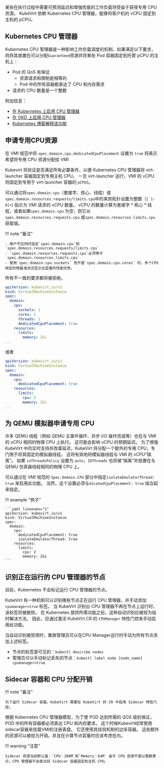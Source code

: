 
某些在执行过程中需要可预测延迟和增强性能的工作负载将受益于获得专用 CPU 资源。 KubeVirt 依赖 Kubernetes CPU 管理器，能够将客户机的 vCPU 固定到主机的 pCPU。

## Kubernetes CPU 管理器

Kubernetes CPU 管理器是一种影响工作负载调度的机制，如果满足以下要求，则将其放置在可以分配`Guaranteed`资源并将某些 Pod 容器固定到托管 pCPU 的主机上：

- Pod 的 QoS 有保证
    - 资源请求和限制是相等的
    - Pod 中的所有容器都表达了 CPU 和内存需求
- 请求的 CPU 数量是一个整数

附加信息：

- [在 Kubernetes 上启用 CPU 管理器](https://kubernetes.io/docs/tasks/administer-cluster/cpu-management-policies/)
- [在 OKD 上启用 CPU 管理器](https://docs.openshift.com/container-platform/4.10/scalability_and_performance/using-cpu-manager.html)
- [Kubernetes 博客解释该功能](https://kubernetes.io/blog/2018/07/24/feature-highlight-cpu-manager/)


## 申请专用CPU资源

在 VMI 规范中将 `spec.domain.cpu.dedicatedCpuPlacement` 设置为 `true` 将表示希望将专用 CPU 资源分配给 VMI

Kubevirt 将验证是否满足所有必要条件，以便 Kubernetes CPU 管理器将 virt-launcher 容器固定到专用主机 CPU。 一旦 virt-launcher 运行，VMI 的 vCPU 将固定到专用于 virt-launcher 容器的 `pCPUS`。

可以通过将`spec.domain.cpu`（套接字、核心、线程）或`spec.domain.resources.requests/limits.cpu`中的来宾拓扑设置为整数（`[ 1-9]+`) 指示为 VMI 请求的 vCPU 数量。 vCPU 的数量计算为套接字 * 核心 * 线程，或者如果`spec.domain.cpu` 为空，则它从`spec.domain.resources.requests.cpu` 或`spec.domain.resources.limits.cpu` 获取值。

!!! note "备注"

    - 用户不应同时指定`spec.domain.cpu`和`spec.domain.resources.requests/limits.cpu`
    - `spec.domain.resources.requests.cpu`必须等于`spec.domain.resources.limits.cpu`
    - 使用`spec.domain.cpu.sockets` 而不是`spec.domain.cpu.cores` 时，多个CPU 绑定的微基准测试显示出显着的性能优势。

所有不一致的要求都将被拒绝。

```yaml linenums="1"
apiVersion: kubevirt.io/v1
kind: VirtualMachineInstance
spec:
  domain:
    cpu:
      sockets: 2
      cores: 1
      threads: 1
      dedicatedCpuPlacement: true
    resources:
      limits:
        memory: 2Gi
...
```
或者
```yaml linenums="1"
apiVersion: kubevirt.io/v1
kind: VirtualMachineInstance
spec:
  domain:
    cpu:
      dedicatedCpuPlacement: true
    resources:
      limits:
        cpu: 2
        memory: 2Gi
...
```

## 为 QEMU 模拟器申请专用 CPU

许多 QEMU 线程（例如 QEMU 主事件循环、异步 I/O 操作完成等）也在与 VMI 的 vCPU 相同的物理 CPU 上执行。 这可能会影响 vCPU 的预期延迟。 为了增强 KubeVirt 中的实时支持并改善延迟，KubeVirt 将分配一个额外的专用 CPU，专门用于将其固定的模拟器线程。 这将有效地将模拟器线程与 VMI 的 vCPU“隔离”。 如果 `ioThreadsPolicy` 设置为 `auto`，`IOThreads` 也将被“隔离”并放置在与 QEMU 仿真器线程相同的物理 CPU 上。

可以通过在 VMI 规范的 `Spec.Domain.CPU` 部分中指定`isolateEmulatorThread: true` 来启用此功能。 当然，这个设置必须与`dicatedCpuPlacement: true` 结合起来指定。

!!! example "例子"

    ```yaml linenums="1"
    apiVersion: kubevirt.io/v1
    kind: VirtualMachineInstance
    spec:
      domain:
        cpu:
          dedicatedCpuPlacement: true
          isolateEmulatorThread: true
        resources:
          limits:
            cpu: 2
            memory: 2Gi
    ```

## 识别正在运行的 CPU 管理器的节点

目前，Kubernetes 不会标记运行 CPU 管理器的节点。

KubeVirt 有一种机制可以识别哪些节点正在运行 CPU 管理器，并手动添加 `cpumanager=true` 标签。 当 KubeVirt 识别出 CPU 管理器不再在节点上运行时，该标签将被删除。 在 Kubernetes 提供所需功能之前，这种自动识别应被视为临时解决方法。 因此，应通过激活 KubeVirt CR 的 `CPUManager` 特性门控来手动启用此功能。

当自动识别被禁用时，集群管理员可以在CPU Manager运行时手动为所有节点添加上述标签。

- 节点的标签是可见的：`kubectl describe nodes`
- 管理员可以手动标记丢失的节点：`kubectl label node [node_name] cpumanager=true`

## Sidecar 容器和 CPU 分配开销

!!! note "备注"

    为了运行 Sidecar 容器，KubeVirt 需要在 KubeVirt 的 CR 中启用 Sidecar 特性门控。

根据 Kubernetes CPU 管理器模型，为了使 POD 达到所需的 QOS 级别保证，POD 中的所有容器都必须表达 CPU 和内存要求。 这个时候Kubevirt经常使用sidecar容器来挂载VMI的注册表盘。 它还使用其挂钩机制的边车容器。 这些额外的资源可以被视为开销，并且在计算节点容量时应该考虑在内。

!!! warning "注意"

    Sidecar 资源当前默认值：`CPU：200M`和`Memory：64M` 由于 CPU 资源不是以整数表示，CPU 管理器不会尝试将 Sidecar 容器固定到主机 CPU。
